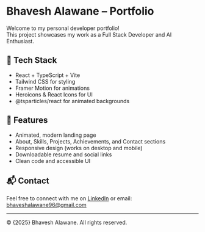 # Bhavesh Alawane – Portfolio

Welcome to my personal developer portfolio!  
This project showcases my work as a Full Stack Developer and AI Enthusiast.

## 🚀 Tech Stack

- React + TypeScript + Vite
- Tailwind CSS for styling
- Framer Motion for animations
- Heroicons & React Icons for UI
- @tsparticles/react for animated backgrounds

## 🌟 Features

- Animated, modern landing page
- About, Skills, Projects, Achievements, and Contact sections
- Responsive design (works on desktop and mobile)
- Downloadable resume and social links
- Clean code and accessible UI

## 📬 Contact

Feel free to connect with me on [LinkedIn]([https://linkedin.com/in/bhavesh-alawane](https://www.linkedin.com/in/bhavesh-alawane-80a2a52b4/)) or email: bhaveshalawane96@gmail.com

---

© {2025} Bhavesh Alawane. All rights reserved.
